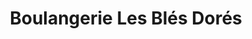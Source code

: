 ---
title: "Boulangerie Les Blés Dorés"
url: /souffelweyersheim/boulangerie-les-bles-dores/
shop: boulangerie
---